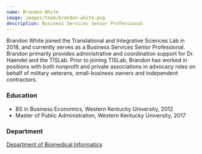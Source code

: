 ```yaml
---
name: Brandon White
image: images/team/brandon-white.png
description: Business Services Senior Professional
---
```


Brandon White joined the Translational and Integrative Sciences Lab in 2018, and currently serves as a Business Services Senior Professional.
Brandon primarily provides administrative and coordination support for Dr. Haendel and the TISLab.
Prior to joining TISLab, Brandon has worked in positions with both nonprofit and private associations in advocacy roles on behalf of military veterans, small-business owners and independent contractors.

### Education

- BS in Business Economics, Western Kentucky University, 2012
- Master of Public Administration, Western Kentucky University, 2017

### Department

[Department of Biomedical Informatics](https://medschool.cuanschutz.edu/dbmi)